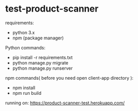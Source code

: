 # test-product-scanner
requirements:
- python 3.x
- npm (package manager)

Python commands:
- pip install -r requirements.txt
- python manage.py migrate
- python manage.py runserver

npm commands( before you need open client-app directory ):
- npm install
- npm run build

running on: https://product-scanner-test.herokuapp.com/
